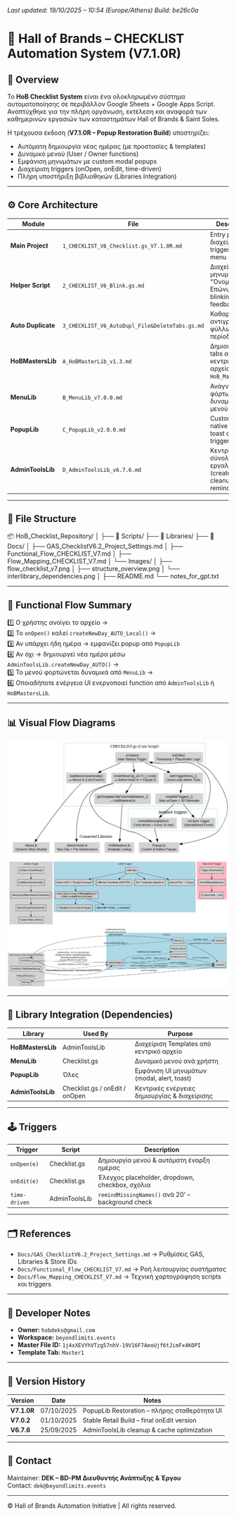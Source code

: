*Last updated: 19/10/2025 – 10:54 (Europe/Athens)*
*Build: be26c0a*


# 🧩 Hall of Brands – CHECKLIST Automation System (V7.1.0R)

## 📘 Overview
Το **HoB Checklist System** είναι ένα ολοκληρωμένο σύστημα αυτοματοποίησης σε περιβάλλον Google Sheets + Google Apps Script.  
Αναπτύχθηκε για την πλήρη οργάνωση, εκτέλεση και αναφορά των καθημερινών εργασιών των καταστημάτων Hall of Brands & Saint Soles.

Η τρέχουσα έκδοση (**V7.1.0R – Popup Restoration Build**) υποστηρίζει:
- Αυτόματη δημιουργία νέας ημέρας (με προστασίες & templates)
- Δυναμικό μενού (User / Owner functions)
- Εμφάνιση μηνυμάτων με custom modal popups
- Διαχείριση triggers (onOpen, onEdit, time-driven)
- Πλήρη υποστήριξη βιβλιοθηκών (Libraries Integration)

---

## ⚙️ Core Architecture

| Module | File | Description |
|--------|------|-------------|
| **Main Project** | `1_CHECKLIST_V6_Checklist.gs_V7.1.0R.md` | Entry point – διαχείριση triggers, UI menu |
| **Helper Script** | `2_CHECKLIST_V6_Blink.gs.md` | Διαχείριση μηνυμάτων “Όνομα Επώνυμο?” & blinking feedback |
| **Auto Duplicate** | `3_CHECKLIST_V6_AutoDupl_File&DeleteTabs.gs.md` | Καθαρισμός & αντιγραφή φύλλων ανά περίοδο |
| **HoBMastersLib** | `A_HoBMasterLib_v1.3.md` | Δημιουργία tabs από το κεντρικό αρχείο `HoB_Masters` |
| **MenuLib** | `B_MenuLib_v7.0.0.md` | Ανάγνωση & φόρτωση δυναμικού μενού |
| **PopupLib** | `C_PopupLib_v2.0.0.md` | Custom modal, native alert ή toast ανά trigger context |
| **AdminToolsLib** | `D_AdminToolsLib_v6.7.6.md` | Κεντρικό σύνολο εργαλείων (createNewDay, cleanup, reminders) |

---

## 🧱 File Structure

📦 HoB_Checklist_Repository/
│
├── 📂 Scripts/
├── 📂 Libraries/
├── 📂 Docs/
│ ├── GAS_ChecklistV6.2_Project_Settings.md
│ ├── Functional_Flow_CHECKLIST_V7.md
│ ├── Flow_Mapping_CHECKLIST_V7.md
│ └── Images/
│ ├── flow_checklist_v7.png
│ ├── structure_overview.png
│ └── interlibrary_dependencies.png
│
├── README.md
└── notes_for_gpt.txt


---

## 🔁 Functional Flow Summary
1️⃣ Ο χρήστης ανοίγει το αρχείο →  
2️⃣ Το `onOpen()` καλεί `createNewDay_AUTO_Local()` →  
3️⃣ Αν υπάρχει ήδη ημέρα → εμφανίζει popup από `PopupLib`  
4️⃣ Αν όχι → δημιουργεί νέα ημέρα μέσω `AdminToolsLib.createNewDay_AUTO()` →  
5️⃣ Το μενού φορτώνεται δυναμικά από `MenuLib` →  
6️⃣ Οποιαδήποτε ενέργεια UI ενεργοποιεί function από `AdminToolsLib` ή `HoBMastersLib`.

---

## 📊 Visual Flow Diagrams

![Core Script Structure](Docs/Images/flow_core_script_structure.png)
![Trigger Flow](Docs/Images/flow_onOpen_onEdit_triggers.png)
![Library Interconnection](Docs/Images/flow_interlibrary_dependencies.png)

---

## 🧩 Library Integration (Dependencies)
| Library | Used By | Purpose |
|----------|----------|----------|
| **HoBMastersLib** | AdminToolsLib | Διαχείριση Templates από κεντρικό αρχείο |
| **MenuLib** | Checklist.gs | Δυναμικό μενού ανά χρήστη |
| **PopupLib** | Όλες | Εμφάνιση UI μηνυμάτων (modal, alert, toast) |
| **AdminToolsLib** | Checklist.gs / onEdit / onOpen | Κεντρικές ενέργειες δημιουργίας & διαχείρισης |

---

## 🕹️ Triggers
| Trigger | Script | Description |
|----------|----------|-------------|
| `onOpen(e)` | Checklist.gs | Δημιουργία μενού & αυτόματη έναρξη ημέρας |
| `onEdit(e)` | Checklist.gs | Έλεγχος placeholder, dropdown, checkbox, σχόλια |
| `time-driven` | AdminToolsLib | `remindMissingNames()` ανά 20’ – background check |

---

## 🗂️ References
- `Docs/GAS_ChecklistV6.2_Project_Settings.md` → Ρυθμίσεις GAS, Libraries & Store IDs  
- `Docs/Functional_Flow_CHECKLIST_V7.md` → Ροή λειτουργίας συστήματος  
- `Docs/Flow_Mapping_CHECKLIST_V7.md` → Τεχνική χαρτογράφηση scripts και triggers  

---

## 🧠 Developer Notes
- **Owner:** `hobdeks@gmail.com`  
- **Workspace:** `beyondlimits.events`  
- **Master File ID:** `1j4xXEVYhVTzg57nhV-19V16F7AeoUjf6tJimFx4KOPI`  
- **Template Tab:** `Master1`  

---

## 📅 Version History
| Version | Date | Notes |
|----------|------|-------|
| **V7.1.0R** | 07/10/2025 | PopupLib Restoration – πλήρης σταθερότητα UI |
| **V7.0.2** | 01/10/2025 | Stable Retail Build – final onEdit version |
| **V6.7.6** | 25/09/2025 | AdminToolsLib cleanup & cache optimization |

---

## 📩 Contact
Maintainer: **DEK – BD-PM Διευθυντής Ανάπτυξης & Έργου**  
Contact: `dek@beyondlimits.events`

---

© Hall of Brands Automation Initiative | All rights reserved.


